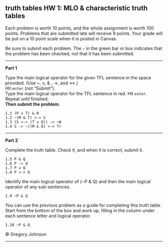 ## truth tables HW 1: MLO & characteristic truth tables

Each problem is worth 10 points, and the whole assignment is worth 100 points. Problems that are submitted late will receive 9 points. Your grade will be put on a 10 point scale when it is posted in Canvas.  

Be sure to submit each problem. The `✓` in the green bar or box indicates that the problem has been checked, not that it has been submitted.

---

**Part 1**

Type the main logical operator for the given TFL sentence in the space provided. (Use ~, v, & , ->, and <->.)<br>
Hit `enter` (not &ldquo;Submit&rdquo;).<br> 
Type the main logical operator for the TFL sentence in red. Hit `enter`.<br> 
Repeat until finished.<br>
**Then submit the problem.**

~~~{.SynChecker .Match system="magnusSL"  points="10" late-credit="9"}
1.1 (P v T) & R
1.2 ~(M & T) <-> S
1.3 (S <-> (T v Q)) -> ~W
1.4 S -> ~((M & Q) <-> T)
~~~

---

**Part 2**

Complete the truth table. Check it, and when it is correct, submit it.

~~~{.TruthTable .Simple system="magnusSL" options="nocounterexample" points="10" late-credit="9"}
1.5 P & Q
1.6 P -> Q
1.7 P v Q
1.8 P <-> Q
~~~

Identify the main logical operator of (&not;P & Q) and then the main logical operator of any sub-sentences.

~~~{.SynChecker .Match system="magnusSL"  points="10" late-credit="9"}
1.9 ~P & Q
~~~

You can use the previous problem as a guide for completing this truth table. Start from the bottom of the box and work up, filling in the column under each sentence letter and logical operator.

~~~{.TruthTable .Simple system="magnusSL" options="nocounterexample" points="10" late-credit="9"}
1.10 ~P & Q
~~~

<p>&copy; <script>document.write(new Date().getFullYear())</script> Gregory Johnson</p> 

---
